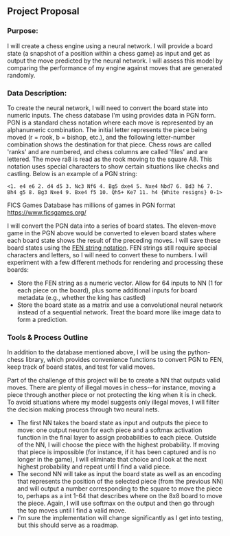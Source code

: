 ## Project Proposal

### Purpose:
I will create a chess engine using a neural network. I will provide a board state (a snapshot of a position within a chess game) as input and get as output the move predicted by the neural network. I will assess this model by comparing the performance of my engine against moves that are generated randomly.

### Data Description:
To create the neural network, I will need to convert the board state into numeric inputs. The chess database I'm using provides data in PGN form. PGN is a standard chess notation where each move is represented by an alphanumeric combination. The initial letter represents the piece being moved (r = rook, b = bishop, etc.), and the following letter-number combination shows the destination for that piece. Chess rows are called 'ranks' and are numbered, and chess columns are called 'files' and are lettered. The move ra8 is read as the rook moving to the square A8. This notation uses special characters to show certain situations like checks and castling. Below is an example of a PGN string:

`<1. e4 e6 2. d4 d5 3. Nc3 Nf6 4. Bg5 dxe4 5. Nxe4 Nbd7 6. Bd3 h6 7. Bh4 g5 8. Bg3 Nxe4 9. Bxe4 f5 10. Qh5+ Ke7 11. h4 {White resigns} 0-1>`

FICS Games Database has millions of games in PGN format https://www.ficsgames.org/

I will convert the PGN data into a series of board states. The eleven-move game in the PGN above would be converted to eleven board states where each board state shows the result of the preceding moves. I will save these board states using the [FEN string notation](https://en.wikipedia.org/wiki/Forsyth%E2%80%93Edwards_Notation). FEN strings still require special characters and letters, so I will need to convert these to numbers. I will experiment with a few different methods for rendering and processing these boards:
* Store the FEN string as a numeric vector. Allow for 64 inputs to NN (1 for each piece on the board), plus some additional inputs for board metadata (e.g., whether the king has castled)
* Store the board state as a matrix and use a convolutional neural network instead of a sequential network. Treat the board more like image data to form a prediction.

### Tools & Process Outline
In addition to the database mentioned above, I will be using the python-chess library, which provides convenience functions to convert PGN to FEN, keep track of board states, and test for valid moves.

Part of the challenge of this project will be to create a NN that outputs valid moves. There are plenty of illegal moves in chess--for instance, moving a piece through another piece or not protecting the king when it is in check. To avoid situations where my model suggests only illegal moves, I will filter the decision making process through two neural nets.

* The first NN takes the board state as input and outputs the piece to move: one output neuron for each piece and a softmax activation function in the final layer to assign probabilities to each piece. Outside of the NN, I will choose the piece with the highest probability. If moving that piece is impossible (for instance, if it has been captured and is no longer in the game), I will eliminate that choice and look at the next highest probability and repeat until I find a valid piece.
* The second NN will take as input the board state as well as an encoding that represents the position of the selected piece (from the previous NN) and will output a number corresponding to the square to move the piece to, perhaps as a int 1-64 that describes where on the 8x8 board to move the piece. Again, I will use softmax on the output and then go through the top moves until I find a valid move.
* I'm sure the implementation will change significantly as I get into testing, but this should serve as a roadmap.
